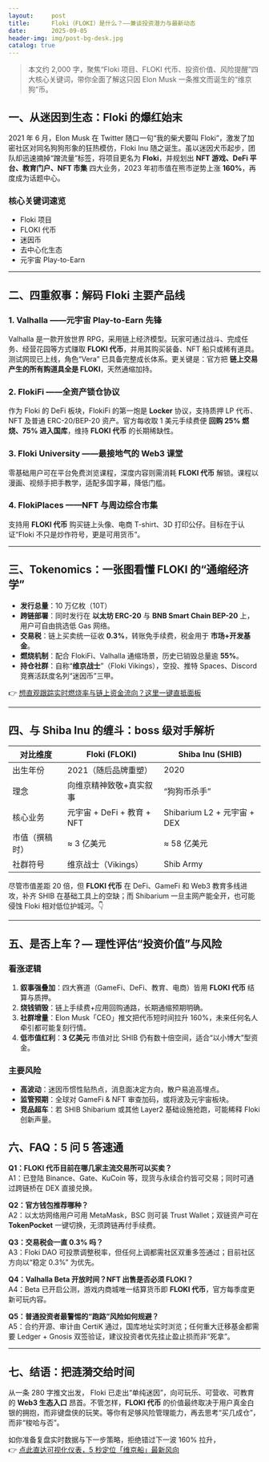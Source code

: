 ```yaml
---
layout:     post
title:      Floki（FLOKI）是什么？——兼谈投资潜力与最新动态
date:       2025-09-05
header-img: img/post-bg-desk.jpg
catalog: true
---
```


> 本文约 2,000 字，聚焦“Floki 项目、FLOKI 代币、投资价值、风险提醒”四大核心关键词，带你全面了解这只因 Elon Musk 一条推文而诞生的“维京狗”币。

## 一、从迷因到生态：Floki 的爆红始末

2021 年 6 月，Elon Musk 在 Twitter 随口一句“我的柴犬要叫 Floki”，激发了加密社区对同名狗狗形象的狂热模仿，Floki Inu 随之诞生。虽以迷因犬币起步，团队却迅速摘掉“蹭流量”标签，将项目更名为 **Floki**，并规划出 **NFT 游戏、DeFi 平台、教育门户、NFT 市集** 四大业务，2023 年初市值在熊市逆势上涨 **160%**，再度成为话题中心。

### 核心关键词速览
- Floki 项目
- FLOKI 代币
- 迷因币
- 去中心化生态
- 元宇宙 Play-to-Earn

---

## 二、四重叙事：解码 Floki 主要产品线

### 1. Valhalla ——元宇宙 Play-to-Earn 先锋  
Valhalla 是一款开放世界 RPG，采用链上经济模型。玩家可通过战斗、完成任务、经营花园等方式赚取 **FLOKI 代币**，并用其购买装备、NFT 船只或稀有道具。测试网现已上线，角色“Vera” 已具备完整成长体系。更关键是：官方把 **链上交易产生的所有购道具全是 FLOKI**，天然通缩加持。

### 2. FlokiFi ——全资产锁仓协议  
作为 Floki 的 DeFi 板块，FlokiFi 的第一炮是 **Locker** 协议，支持质押 LP 代币、NFT 及普通 ERC-20/BEP-20 资产。官方每收取 1 美元手续费便 **回购 25% 燃烧、75% 进入国库**，维持 **FLOKI 代币** 的长期稀缺性。

### 3. Floki University ——最接地气的 Web3 课堂  
零基础用户可在平台免费浏览课程，深度内容则需消耗 **FLOKI 代币** 解锁。课程以漫画、视频手把手教学，适配多国字幕，降低门槛。

### 4. FlokiPlaces ——NFT 与周边综合市集  
支持用 **FLOKI 代币** 购买链上头像、电商 T-shirt、3D 打印公仔。目标在于认证“Floki 不只是炒作符号，更是可用货币”。

---

## 三、Tokenomics：一张图看懂 FLOKI 的“通缩经济学”

- **发行总量**：10 万亿枚（10T）  
- **跨链部署**：同时发行在 **以太坊 ERC-20** 与 **BNB Smart Chain BEP-20** 上，用户可自由挑选低 Gas 网络。  
- **交易税**：链上买卖统一征收 **0.3%**，转账免手续费，税金用于 **市场+开发基金**。  
- **燃烧机制**：配合 FlokiFi、Valhalla 通缩场景，历史已销毁总量逾 **55%**。  
- **持仓社群**：自称“**维京战士**”（Floki Vikings），空投、推特 Spaces、Discord 竞赛活跃度名列“迷因币”三甲。

👉 [想直观跟踪实时燃烧率与链上资金流向？这里一键直抵面板](https://okxdog.com/)

---

## 四、与 Shiba Inu 的缠斗：boss 级对手解析

| 对比维度     | Floki (FLOKI)           | Shiba Inu (SHIB)         |
|---------------|--------------------------|--------------------------|
| 出生年份      | 2021（随后品牌重塑）       | 2020                     |
| 理念          | 向维京精神致敬+真实叙事      | “狗狗币杀手”              |
| 核心业务      | 元宇宙 + DeFi + 教育 + NFT | Shibarium L2 + 元宇宙 + DEX |
| 市值（撰稿时） | ≈ 3 亿美元                 | ≈ 58 亿美元               |
| 社群符号      | 维京战士（Vikings）        | Shib Army                |

尽管市值差距 20 倍，但 **FLOKI 代币** 在 DeFi、GameFi 和 Web3 教育多线进攻，补齐 SHIB 在基础工具上的空缺；而 Shibarium 一旦主网产能全开，也可能侵蚀 Floki 相对低位护城河。👇

---

## 五、是否上车？— 理性评估“投资价值”与风险

### 看涨逻辑
1. **叙事强叠加**：四大赛道（GameFi、DeFi、教育、电商）皆用 **FLOKI 代币** 结算与质押。  
2. **烧钱销毁**：链上手续费+应用回购通路，长期通缩预期明确。  
3. **社群增量**：Elon Musk「CEO」推文把代币短时间拉升 160%，未来任何名人牵引都可能复刻行情。  
4. **低市值红利**：**3 亿美元** 市值对比 SHIB 仍有数十倍空间，适合“以小博大”型资金。

### 主要风险
- **高波动**：迷因币惯性贴热点，消息面决定方向，散户易追高埋点。  
- **监管预期**：全球对 GameFi & NFT 审查加码，或将波及元宇宙板块。  
- **竞品超车**：若 SHIB Shibarium 或其他 Layer2 基础设施抢跑，可能稀释 Floki 创新声量。

## 六、FAQ：5 问 5 答速通

**Q1：FLOKI 代币目前在哪几家主流交易所可以买卖？**  
A1：已登陆 Binance、Gate、KuCoin 等，现货与永续合约皆可交易；同时可通过跨链桥在 DEX 直接兑换。

**Q2：官方钱包推荐哪种？**  
A2：以太坊网络用户可用 MetaMask，BSC 则可装 Trust Wallet；双链资产可在 **TokenPocket** 一键切换，无须跨链再付手续费。

**Q3：交易税会一直 0.3% 吗？**  
A3：Floki DAO 可投票调整税率，但任何上调都需社区双重多签通过；目前社区方向以“稳定 0.3%” 为优先。

**Q4：Valhalla Beta 开放时间？NFT 出售是否必须 FLOKI？**  
A4：Beta 已开启公测，游戏内商城唯一结算货币即 **FLOKI 代币**，官方每季度更新可玩内容。

**Q5：普通投资者最警惕的“跑路”风险如何规避？**  
A5：合约开源、审计由 CertiK 通过，国库地址实时浏览；任何重大迁移基金都需要 Ledger + Gnosis 双签验证，建议投资者优先挂止盈止损而非“死拿”。

---

## 七、结语：把涟漪交给时间

从一条 280 字推文出发， Floki 已走出“单纯迷因”，向可玩乐、可营收、可教育的 **Web3 生态入口** 昂首。不管怎样，**FLOKI 代币** 的价值最终取决于用户真金白银的拥抱，而非键盘侠的玩笑。等你有足够风险管理能力，再去思考“买几成仓”，而非“梭哈与否”。  

如你准备复盘实时数据与下一步策略，拒绝错过下一波 160% 拉升，  
👉 [点此直达可视化仪表，5 秒定位「维京船」最新风向](https://okxdog.com/)